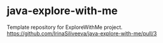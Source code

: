 # java-explore-with-me
Template repository for ExploreWithMe project.
https://github.com/IrinaSiliveeva/java-explore-with-me/pull/3
